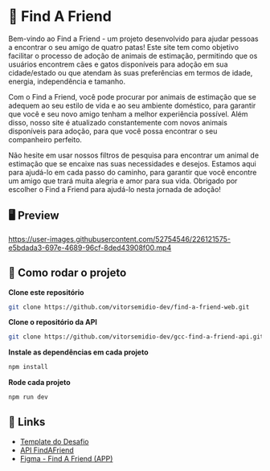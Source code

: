 # 🐾 Find A Friend

Bem-vindo ao Find a Friend - um projeto desenvolvido para ajudar pessoas a encontrar o seu amigo de quatro patas! Este site tem como objetivo facilitar o processo de adoção de animais de estimação, permitindo que os usuários encontrem cães e gatos disponíveis para adoção em sua cidade/estado ou que atendam às suas preferências em termos de idade, energia, independência e tamanho.

Com o Find a Friend, você pode procurar por animais de estimação que se adequem ao seu estilo de vida e ao seu ambiente doméstico, para garantir que você e seu novo amigo tenham a melhor experiência possível. Além disso, nosso site é atualizado constantemente com novos animais disponíveis para adoção, para que você possa encontrar o seu companheiro perfeito.

Não hesite em usar nossos filtros de pesquisa para encontrar um animal de estimação que se encaixe nas suas necessidades e desejos. Estamos aqui para ajudá-lo em cada passo do caminho, para garantir que você encontre um amigo que trará muita alegria e amor para sua vida. Obrigado por escolher o Find a Friend para ajudá-lo nesta jornada de adoção!

## 🖥️ Preview

https://user-images.githubusercontent.com/52754546/226121575-e5bdada3-697e-4689-96cf-8ded43908f00.mp4

## 🧭 Como rodar o projeto

**Clone este repositório**

```bash
git clone https://github.com/vitorsemidio-dev/find-a-friend-web.git
```

**Clone o repositório da API**

```bash
git clone https://github.com/vitorsemidio-dev/gcc-find-a-friend-api.git
```

**Instale as dependências em cada projeto**

```bash
npm install
```

**Rode cada projeto**

```bash
npm run dev
```

## 🔗 Links

- [Template do Desafio](https://efficient-sloth-d85.notion.site/Template-do-desafio-e9159a16a4df41f8aaf85df7dfd37ebe)
- [API FindAFriend](https://efficient-sloth-d85.notion.site/API-FindAFriend-c9275383751f463b8a43137eed9087e8)
- [Figma - Find A Friend (APP)](https://www.figma.com/file/8oI8audtBW0lzFYVvC67AN/Find-A-Friend-(APP))

